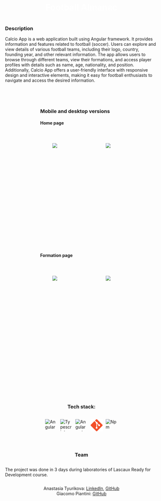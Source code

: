 <body>
<div style="display: flex; align-items: center; justify-content: center; flex-direction: column;">
      
<div style="display: flex; gap: 10px;  flex-direction: column; align-items: center; justify-content: center;">
  <h1  align="center" style="color: white;"> Football Almanac
  <!-- <p align="center"><img src="https://i.postimg.cc/Xv1MgmX0/Capture.png" style="width: 150px; padding: 20px;"></p></h1>  --> 
</div> 

<div>
  <h3 align="left">Description</h3>
    <p  align="left"> Calcio App is a web application built using Angular framework. It provides information and features related to football (soccer). Users can explore and view details of various football teams, including their logo, country, founding year, and other relevant information. The app allows users to browse through different teams, view their formations, and access player profiles with details such as name, age, nationality, and position. Additionally, Calcio App offers a user-friendly interface with responsive design and interactive elements, making it easy for football enthusiasts to navigate and access the desired information. </p>
   <br>

</div>          
<hr>

<div>
    <h3 align="left">Mobile and desktop versions</h3>
      <h4 align="left">Home page</h4>
  <div style="display: flex; gap: 5rem;  flex-direction: row;
        align-items: center; justify-content: center;">
   <img src='https://i.postimg.cc/zBcJdw4T/mobile.png' style="height: 300px; padding: 20px; margin: 20px;" /> 
    <img src='https://i.postimg.cc/d3GVLkSd/desktop.png' style="height: 300px; padding: 20px; margin: 20px;" /> 
    </div>
      <h4 align="left">Formation page</h4>
<div style="display: flex; gap: 5rem;  flex-direction: row;
        align-items: center; justify-content: center;">
   <img src='https://i.postimg.cc/hjyJ2bzB/mobile-3.png' style="height: 300px; padding: 20px; margin: 20px;" /> 
    <img src='https://i.postimg.cc/Y0zPc07M/mobile-2.pngg' style="height: 300px; padding: 20px; margin: 20px;" /> 
    </div>
   
</div>      

      
<hr>
             
<hr>
<div style="display: flex; flex-direction: column; align-items: center;">
  <h3>Tech stack:</h3>
  
<ul style="padding-left: 0; list-style: none; display: flex; gap: 10px;">
    <img style="width: 40px; padding: 0" src="https://angular.io/assets/images/logos/angular/angular.svg" alt="Angular" width="40" height="40">
    <img src="https://i.postimg.cc/B6Ry52nY/Typescript-logo-2020-svg.png" alt="Typescript" width="40" height="40">
    <img src="https://i.postimg.cc/QtcgP7qn/material.png" alt="Angular material" width="40" height="40">
    <img src="https://raw.githubusercontent.com/devicons/devicon/master/icons/git/git-original.svg" alt="Git" width="40" height="40">
    <img src="https://avatars.githubusercontent.com/u/6078720?s=200&v=4" alt="Npm" width="40" height="41">
  </ul>
</div>

<hr>

<div style="display: flex; flex-direction: column;  align-items: center;">
      <h3>Team</h3>
     <p>
       The project was done in 3 days during laboratories of Lascaux Ready for Development course.
     </p>
      <ul style="list-style-type: none; padding: 0px; text-align: center;">
        <li>Anastasia Tyurikova:  <a href="https://www.linkedin.com/in/anastasia-tyurikova/"  target="_blank">LinkedIn</a>,  <a href="https://github.com/momonastia"  target="_blank">GitHub</a></li>
        <li>Giacomo Piantini:  <a href="https://github.com/GiacomoPiantini"  target="_blank">GitHub</a></li>
      </ul>
    </div>

</body>
